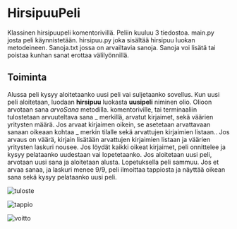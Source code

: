 # HirsipuuPeli

Klassinen hirsipuupeli komentorivillä. 
Peliin kuuluu 3 tiedostoa. main.py josta peli käynnistetään. 
hirsipuu.py joka sisältää hirsipuu luokan metodeineen. 
Sanoja.txt jossa on arvailtavia sanoja. Sanoja voi lisätä tai poistaa kunhan sanat erottaa välilyönnillä.

## Toiminta
Alussa peli kysyy aloitetaanko uusi peli vai suljetaanko sovellus. 
Kun uusi peli aloitetaan, luodaan **hirsipuu** luokasta **uusipeli** niminen olio.
Olioon arvotaan sana *arvoSana* metodilla.
komentoriville, tai terminaaliin tulostetaan arvuuteltava sana _ merkillä, arvatut kirjaimet, sekä väärien yritysten määrä.
Jos arvaat kirjaimen oikein, se asetetaan arvattavaan sanaan oikeaan kohtaa _ merkin tilalle sekä arvattujen kirjaimien listaan.. 
Jos arvaus on väärä, kirjain lisätään arvattujen kirjaimien listaan ja väärien yritysten laskuri nousee. 
Jos löydät kaikki oikeat kirjaimet, peli onnittelee ja kysyy pelataanko uudestaan vai lopetetaanko. Jos aloitetaan uusi peli, arvotaan uusi sana ja aloitetaan alusta. Lopetuksella peli sammuu. 
Jos et arvaa sanaa, ja laskuri menee 9/9, peli ilmoittaa tappiosta ja näyttää oikean sana sekä kysyy pelataanko uusi peli.

![tuloste](/voitto.PNG)

![tappio](/havio.PNG)

![voitto](/voitto.PNG)